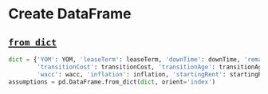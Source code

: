 # Create DataFrame

## [`from_dict`](https://pandas.pydata.org/pandas-docs/stable/generated/pandas.DataFrame.from_dict.html#pandas.DataFrame.from_dict)

```python
dict = {'YOM': YOM, 'leaseTerm': leaseTerm, 'downTime': downTime, 'remarketCost': remarketCost,
        'transitionCost': transitionCost, 'transitionAge': transitionAge, 'leasableLife': leasableLife, 'lrf': lrf,
        'wacc': wacc, 'inflation': inflation, 'startingRent': startingRent}
assumptions = pd.DataFrame.from_dict(dict, orient='index')
```
